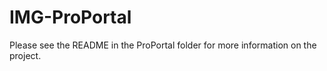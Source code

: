 # IMG-ProPortal

Please see the README in the ProPortal folder for more information on the project.
